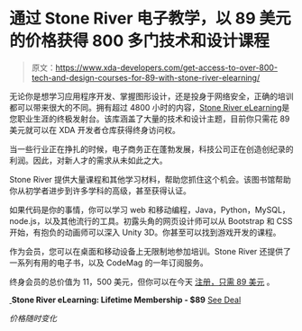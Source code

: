 # 通过 Stone River 电子教学，以 89 美元的价格获得 800 多门技术和设计课程

> 原文：<https://www.xda-developers.com/get-access-to-over-800-tech-and-design-courses-for-89-with-stone-river-elearning/>

无论你是想学习应用程序开发、掌握图形设计，还是投身于网络安全，正确的培训都可以带来很大的不同。拥有超过 4800 小时的内容，[Stone River eLearning](https://depot.xda-developers.com/sales/stone-river-elearning-lifetime-membership-2?utm_source=xda-developers.com&utm_medium=referral&utm_campaign=stone-river-elearning-lifetime-membership-2&utm_term=scsf-459449&utm_content=a0x1P000004YrpgQAC&scsonar=1)是您职业生涯的终极发射台。该库涵盖了大量的技术和设计主题，目前你只需花 89 美元就可以在 XDA 开发者仓库获得终身访问权。

当一些行业正在挣扎的时候，电子商务正在蓬勃发展，科技公司正在创造创纪录的利润。因此，对新人才的需求从未如此之大。

Stone River 提供大量课程和其他学习材料，帮助您抓住这个机会。该图书馆帮助你从初学者进步到许多学科的高级，甚至获得认证。

如果代码是你的事情，你可以学习 web 和移动编程，Java，Python，MySQL，node.js，以及其他流行的工具。初露头角的网页设计师可以从 Bootstrap 和 CSS 开始，有抱负的动画师可以深入 Unity 3D。你甚至可以找到游戏开发的课程。

作为会员，您可以在桌面和移动设备上无限制地参加培训。Stone River 还提供了一系列有用的电子书，以及 CodeMag 的一年订阅服务。

终身会员的总价值为 11，500 美元，但你可以在今天 [注册，只需 89 美元](https://depot.xda-developers.com/sales/stone-river-elearning-lifetime-membership-2?utm_source=xda-developers.com&utm_medium=referral&utm_campaign=stone-river-elearning-lifetime-membership-2&utm_term=scsf-459449&utm_content=a0x1P000004YrpgQAC&scsonar=1) 。

[ ](https://depot.xda-developers.com/sales/stone-river-elearning-lifetime-membership-2?utm_source=xda-developers.com&utm_medium=referral-cta&utm_campaign=stone-river-elearning-lifetime-membership-2&utm_term=scsf-459449&utm_content=a0x1P000004YrpgQAC&scsonar=1)**Stone River eLearning: Lifetime Membership - $89** [See Deal](https://depot.xda-developers.com/sales/stone-river-elearning-lifetime-membership-2?utm_source=xda-developers.com&utm_medium=referral-cta&utm_campaign=stone-river-elearning-lifetime-membership-2&utm_term=scsf-459449&utm_content=a0x1P000004YrpgQAC&scsonar=1)

*价格随时变化*